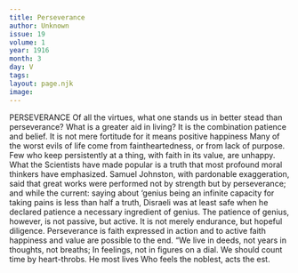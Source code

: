 ```yaml
---
title: Perseverance
author: Unknown
issue: 19
volume: 1
year: 1916
month: 3
day: V
tags:
layout: page.njk
image:
---
```

PERSEVERANCE    Of all the virtues, what one stands us in better stead than perseverance? What is a greater aid in living? It is the combination patience and belief. It is not mere fortitude for it means positive happiness Many of the worst evils of life come from faintheartedness, or from lack of purpose. Few who keep persistently at a thing, with faith in its value, are unhappy. What the Scientists have made popular is a truth that most profound moral thinkers have emphasized. Samuel Johnston, with pardonable exaggeration, said that great works were performed not by strength but by perseverance; and while the current: saying about ‘genius being an infinite capacity for taking pains is less than half a truth, Disraeli was at least safe when he declared patience a necessary ingredient of genius. The patience of genius, however, is not passive, but active. It is not merely endurance, but hopeful diligence. Perseverance is faith expressed in action and to active faith happiness and value are possible to the end.       “We live in deeds, not years in thoughts, not breaths;    In feelings, not in figures on a dial.    We should count time by heart-throbs. He most lives    Who feels the noblest, acts the est. 


